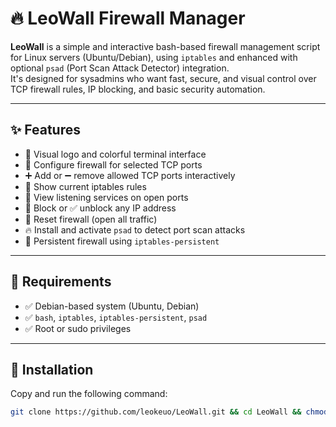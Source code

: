 # 🔥 LeoWall Firewall Manager

**LeoWall** is a simple and interactive bash-based firewall management script for Linux servers (Ubuntu/Debian), using `iptables` and enhanced with optional `psad` (Port Scan Attack Detector) integration.  
It's designed for sysadmins who want fast, secure, and visual control over TCP firewall rules, IP blocking, and basic security automation.

---

## ✨ Features

- 🎨 Visual logo and colorful terminal interface  
- 🔐 Configure firewall for selected TCP ports  
- ➕ Add or ➖ remove allowed TCP ports interactively  
- 📜 Show current iptables rules  
- 📡 View listening services on open ports  
- 🚫 Block or ✅ unblock any IP address  
- 🔄 Reset firewall (open all traffic)  
- 🔥 Install and activate `psad` to detect port scan attacks  
- 💾 Persistent firewall using `iptables-persistent`  

---

## 🧰 Requirements

- ✅ Debian-based system (Ubuntu, Debian)
- ✅ `bash`, `iptables`, `iptables-persistent`, `psad`
- ✅ Root or sudo privileges

---

## 🚀 Installation

Copy and run the following command:

```bash
git clone https://github.com/leokeuo/LeoWall.git && cd LeoWall && chmod +x leowall.sh && sudo ./leowall.sh
